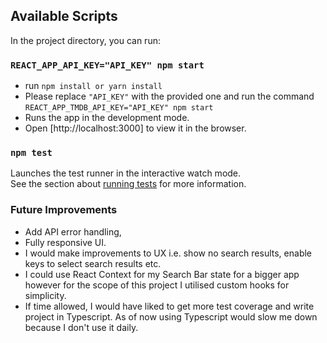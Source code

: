 ## Available Scripts

In the project directory, you can run:

### `REACT_APP_API_KEY="API_KEY" npm start`
* run `npm install or yarn install` 
* Please replace `"API_KEY"` with the provided one and run the command `REACT_APP_TMDB_API_KEY="API_KEY" npm start`  
* Runs the app in the development mode.
* Open [http://localhost:3000] to view it in the browser.


### `npm test`

Launches the test runner in the interactive watch mode.\
See the section about [running tests](https://facebook.github.io/create-react-app/docs/running-tests) for more information.

### Future Improvements   
* Add API error handling, 
* Fully responsive UI.
* I would make improvements to UX i.e. show no search results, enable keys to select search results etc.  
* I could use React Context for my Search Bar state for a bigger app however for the scope 
of this project I utilised custom hooks for simplicity. 
* If time allowed, I would have liked to get more test coverage and write project in Typescript. 
As of now using Typescript would slow me down because I don't use it daily. 

